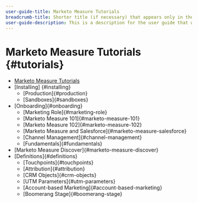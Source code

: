```yaml
---
user-guide-title: Marketo Measure Tutorials
breadcrumb-title: Shorter title (if necessary) that appears only in the breadcrumb.
user-guide-description: This is a description for the user guide that will be displayed on the landing page.
---
```


# Marketo Measure Tutorials {#tutorials}

+ [Marketo Measure Tutorials](overview.md)
+ [Installing] {#installing}
  + [Production]{#production}
  + [Sandboxes]{#sandboxes}
+ [Onboarding]{#onboarding}
    + [Marketing Role]{#marketing-role}
    + [Marketo Measure 101]{#marketo-measure-101}
    + [Marketo Measure 102]{#marketo-measure-102}
    + [Marketo Measure and Salesforce]{#marketo-measure-salesforce}
    + [Channel Management]{#channel-management}
    + [Fundamentals]{#fundamentals}
+ [Marketo Measure Discover]{#marketo-measure-discover}
+ [Definitions]{#definitions}
  +  [Touchpoints]{#touchpoints}
  +  [Attribution]{#attribution}
  +  [CRM Objects]{#crm-objects}
  +  [UTM Parameters]{#utm-parameters}
  +  [Account-based Marketing]{#account-based-marketing}
  +  [Boomerang Stage]{#boomerang-stage}